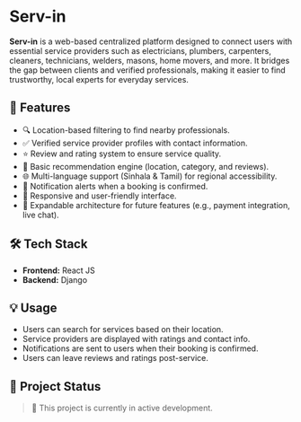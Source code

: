 # Serv-in

**Serv-in** is a web-based centralized platform designed to connect users with essential service providers such as electricians, plumbers, carpenters, cleaners, technicians, welders, masons, home movers, and more. It bridges the gap between clients and verified professionals, making it easier to find trustworthy, local experts for everyday services.

## 🌟 Features

- 🔍 Location-based filtering to find nearby professionals.
- ✅ Verified service provider profiles with contact information.
- ⭐ Review and rating system to ensure service quality.
- 📍 Basic recommendation engine (location, category, and reviews).
- 🌐 Multi-language support (Sinhala & Tamil) for regional accessibility.
- 🔔 Notification alerts when a booking is confirmed.
- 📱 Responsive and user-friendly interface.
- 🧱 Expandable architecture for future features (e.g., payment integration, live chat).

## 🛠 Tech Stack

- **Frontend:** React JS  
- **Backend:** Django

## 💡 Usage

- Users can search for services based on their location.
- Service providers are displayed with ratings and contact info.
- Notifications are sent to users when their booking is confirmed.
- Users can leave reviews and ratings post-service.

## 📌 Project Status

> 🚧 This project is currently in active development.

